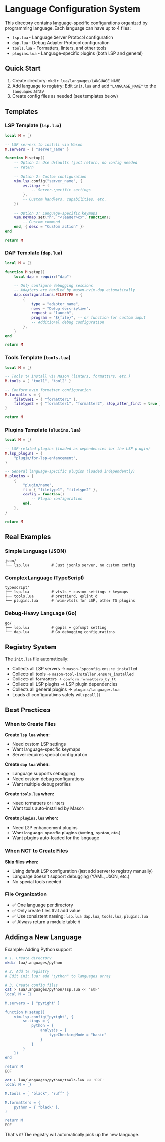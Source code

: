 # Language Configuration System

This directory contains language-specific configurations organized by programming language. Each language can have up to 4 files:

- `lsp.lua` - Language Server Protocol configuration
- `dap.lua` - Debug Adapter Protocol configuration  
- `tools.lua` - Formatters, linters, and other tools
- `plugins.lua` - Language-specific plugins (both LSP and general)

## Quick Start

1. Create directory: `mkdir lua/languages/LANGUAGE_NAME`
2. Add language to registry: Edit `init.lua` and add `"LANGUAGE_NAME"` to the `languages` array
3. Create config files as needed (see templates below)

## Templates

### LSP Template (`lsp.lua`)

```lua
local M = {}

-- LSP servers to install via Mason
M.servers = { "server_name" }

function M.setup()
	-- Option 1: Use defaults (just return, no config needed)
	-- return
	
	-- Option 2: Custom configuration
	vim.lsp.config("server_name", {
		settings = {
			-- Server-specific settings
		},
		-- Custom handlers, capabilities, etc.
	})
	
	-- Option 3: Language-specific keymaps
	vim.keymap.set("n", "<leader>cx", function()
		-- Custom command
	end, { desc = "Custom action" })
end

return M
```

### DAP Template (`dap.lua`)

```lua
local M = {}

function M.setup()
	local dap = require("dap")
	
	-- Only configure debugging sessions
	-- Adapters are handled by mason-nvim-dap automatically
	dap.configurations.FILETYPE = {
		{
			type = "adapter_name",
			name = "Debug description",
			request = "launch",
			program = "${file}", -- or function for custom input
			-- Additional debug configuration
		},
	}
end

return M
```

### Tools Template (`tools.lua`)

```lua
local M = {}

-- Tools to install via Mason (linters, formatters, etc.)
M.tools = { "tool1", "tool2" }

-- Conform.nvim formatter configuration
M.formatters = {
	filetype1 = { "formatter1" },
	filetype2 = { "formatter1", "formatter2", stop_after_first = true },
}

return M
```

### Plugins Template (`plugins.lua`)

```lua
local M = {}

-- LSP-related plugins (loaded as dependencies for the LSP plugin)
M.lsp_plugins = {
	"plugin/for-lsp-enhancement",
}

-- General language-specific plugins (loaded independently)
M.plugins = {
	{
		"plugin/name",
		ft = { "filetype1", "filetype2" },
		config = function()
			-- Plugin configuration
		end,
	},
}

return M
```

## Real Examples

### Simple Language (JSON)
```
json/
└── lsp.lua          # Just jsonls server, no custom config
```

### Complex Language (TypeScript)  
```
typescript/
├── lsp.lua          # vtsls + custom settings + keymaps
├── tools.lua        # prettierd, eslint_d
└── plugins.lua      # nvim-vtsls for LSP, other TS plugins
```

### Debug-Heavy Language (Go)
```
go/
├── lsp.lua          # gopls + gofumpt setting
└── dap.lua          # Go debugging configurations
```

## Registry System

The `init.lua` file automatically:
- Collects all LSP servers → `mason-lspconfig.ensure_installed`
- Collects all tools → `mason-tool-installer.ensure_installed`  
- Collects all formatters → `conform.formatters_by_ft`
- Collects all LSP plugins → LSP plugin dependencies
- Collects all general plugins → `plugins/languages.lua`
- Loads all configurations safely with `pcall()`

## Best Practices

### When to Create Files

**Create `lsp.lua` when:**
- Need custom LSP settings
- Want language-specific keymaps
- Server requires special configuration

**Create `dap.lua` when:**
- Language supports debugging
- Need custom debug configurations
- Want multiple debug profiles

**Create `tools.lua` when:**
- Need formatters or linters
- Want tools auto-installed by Mason

**Create `plugins.lua` when:**
- Need LSP enhancement plugins
- Want language-specific plugins (testing, syntax, etc.)
- Want plugins auto-loaded for the language

### When NOT to Create Files

**Skip files when:**
- Using default LSP configuration (just add server to registry manually)
- Language doesn't support debugging (YAML, JSON, etc.)
- No special tools needed

### File Organization

- ✅ One language per directory
- ✅ Only create files that add value
- ✅ Use consistent naming: `lsp.lua`, `dap.lua`, `tools.lua`, `plugins.lua`
- ✅ Always return a module table `M`

## Adding a New Language

Example: Adding Python support

```bash
# 1. Create directory
mkdir lua/languages/python

# 2. Add to registry
# Edit init.lua: add "python" to languages array

# 3. Create config files
cat > lua/languages/python/lsp.lua << 'EOF'
local M = {}

M.servers = { "pyright" }

function M.setup()
	vim.lsp.config("pyright", {
		settings = {
			python = {
				analysis = {
					typeCheckingMode = "basic"
				}
			}
		}
	})
end

return M
EOF

cat > lua/languages/python/tools.lua << 'EOF'  
local M = {}

M.tools = { "black", "ruff" }

M.formatters = {
	python = { "black" },
}

return M
EOF
```

That's it! The registry will automatically pick up the new language.